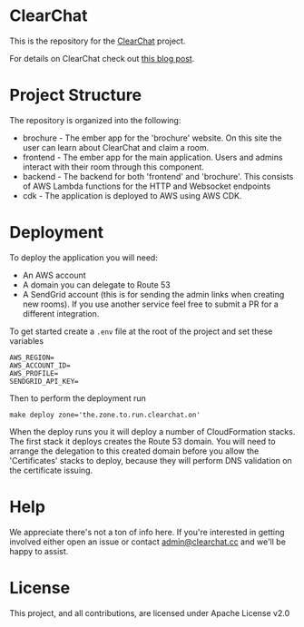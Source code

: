 # ClearChat
This is the repository for the [ClearChat](https://clearchat.cc) project.

For details on ClearChat check out [this blog post](https://blog.lineup.ninja/how-to-keep-your-video-chat-safe-and-secure-with-clearchat-be1a4328d136).

# Project Structure

The repository is organized into the following:

* brochure - The ember app for the 'brochure' website. On this site the user can learn about ClearChat and claim a room.
* frontend - The ember app for the main application. Users and admins interact with their room through this component.
* backend - The backend for both 'frontend' and 'brochure'. This consists of AWS Lambda functions for the HTTP and Websocket endpoints
* cdk - The application is deployed to AWS using AWS CDK.

# Deployment

To deploy the application you will need:

* An AWS account
* A domain you can delegate to Route 53
* A SendGrid account (this is for sending the admin links when creating new rooms). If you use another service feel free to submit a PR for a different integration.

To get started create a `.env` file at the root of the project and set these variables

    AWS_REGION=
    AWS_ACCOUNT_ID=
    AWS_PROFILE=
    SENDGRID_API_KEY=

Then to perform the deployment run

    make deploy zone='the.zone.to.run.clearchat.on'

When the deploy runs you it will deploy a number of CloudFormation stacks. The first stack it deploys creates the Route 53 domain. You will need to arrange the delegation to this created domain before you allow the 'Certificates' stacks to deploy, because they will perform DNS validation on the certificate issuing.

# Help

We appreciate there's not a ton of info here. If you're interested in getting involved either open an issue or contact admin@clearchat.cc and we'll be happy to assist.

# License

This project, and all contributions, are licensed under Apache License v2.0
